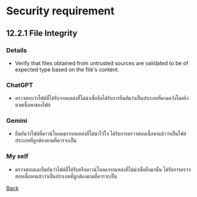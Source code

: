 # Security requirement

## 12.2.1 File Integrity

### Details
- Verify that files obtained from untrusted sources are validated to be of expected type based on the file's content.

### ChatGPT
- ตรวจสอบว่าไฟล์ที่ได้รับจากแหล่งที่ไม่น่าเชื่อถือได้รับการยืนยันว่าเป็นประเภทที่คาดหวังโดยอิงตามเนื้อหาของไฟล์

### Gemini
- ยืนยันว่าไฟล์ที่ดาวน์โหลดมาจากแหล่งที่ไม่น่าไว้ใจ ได้รับการตรวจสอบเนื้อหาแล้วว่าเป็นไฟล์ประเภทที่ถูกต้องตามที่ควรจะเป็น

### My self
- ตรวจสอบและยืนยันว่าไฟล์ที่ได้รับหรือดาวน์โหลดจากแหล่งที่ไม่น่าเชื่อถือมานั้น ได้รับการตรวจสอบเนื้อหาแล้วว่าเป็นประเภทที่ถูกต้องตามที่ควรจะเป็น

[Back](README.md)
